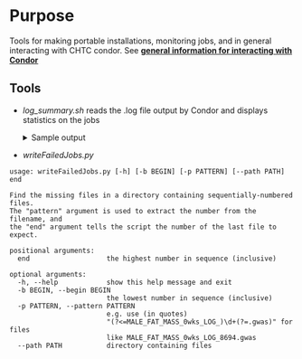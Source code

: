 # Purpose
Tools for making portable installations, monitoring jobs, and in general interacting with CHTC condor. See [**general information for interacting with Condor**](condor.md)

## Tools
* *log_summary.sh* reads the .log file output by Condor and displays statistics on the jobs
  <details><summary>Sample output</summary><pre>
  ===============================================

  Number jobs completed/submitted: 29 / 128
  Number jobs put on hold/re-submitted: 9 / 0
  Number jobs evicted: 2
  Number jobs w/ non-zero exit codes: 0

  ===============================================

  First job submitted on 04/24 11:14:54
  Last job finished on 04/24 11:24:08

  Time difference of 9.233333 mins
  Total time executing: 55.1 mins

  ===============================================

  Job duration (successful runs only, ignore dates)
                   Min.               1st Qu.                Median
  "2017-06-01 00:01:13" "2017-06-01 00:01:23" "2017-06-01 00:01:40"
                   Mean               3rd Qu.                  Max.
  "2017-06-01 00:01:52" "2017-06-01 00:02:15" "2017-06-01 00:03:31"

  ===============================================

  Disk Usage (MB):
     Min. 1st Qu.  Median    Mean 3rd Qu.    Max.
    854.7  1066.0  1151.0  1176.0  1293.0  1426.0

  Disk Allocation (MB):
     Min. 1st Qu.  Median    Mean 3rd Qu.    Max.
     2186    6914   32640   32140   34420  179500

  ===============================================

  Memory Usage (MB):
     Min. 1st Qu.  Median    Mean 3rd Qu.    Max.
      2.0     3.0     4.0   434.6     4.0  4776.0

  Memory Allocation (MB):
     Min. 1st Qu.  Median    Mean 3rd Qu.    Max.
     4096    4096    4096    5156    4096   16130

  ===============================================
  </pre></details>
  
* *writeFailedJobs.py* 
```
usage: writeFailedJobs.py [-h] [-b BEGIN] [-p PATTERN] [--path PATH] end

Find the missing files in a directory containing sequentially-numbered files.
The "pattern" argument is used to extract the number from the filename, and
the "end" argument tells the script the number of the last file to expect.

positional arguments:
  end                   the highest number in sequence (inclusive)

optional arguments:
  -h, --help            show this help message and exit
  -b BEGIN, --begin BEGIN
                        the lowest number in sequence (inclusive)
  -p PATTERN, --pattern PATTERN
                        e.g. use (in quotes)
                        "(?<=MALE_FAT_MASS_0wks_LOG_)\d+(?=.gwas)" for files
                        like MALE_FAT_MASS_0wks_LOG_8694.gwas
  --path PATH           directory containing files
```
